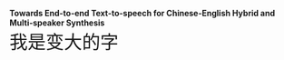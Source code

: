**Towards End-to-end Text-to-speech for Chinese-English Hybrid and Multi-speaker Synthesis**   
<font size=6>我是变大的字</font>
